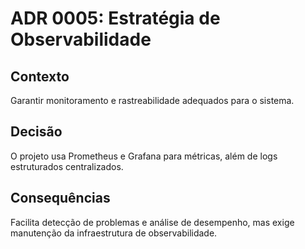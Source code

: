 # ADR 0005: Estratégia de Observabilidade

## Contexto
Garantir monitoramento e rastreabilidade adequados para o sistema.

## Decisão
O projeto usa Prometheus e Grafana para métricas, além de logs estruturados centralizados.

## Consequências
Facilita detecção de problemas e análise de desempenho, mas exige manutenção da infraestrutura de observabilidade.
